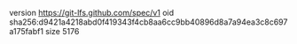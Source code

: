 version https://git-lfs.github.com/spec/v1
oid sha256:d9421a4218abd0f419343f4cb8aa6cc9bb40896d8a7a94ea3c8c697a175fabf1
size 5176

